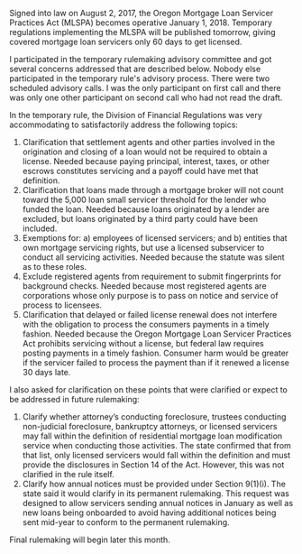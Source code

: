 Signed into law on August 2, 2017, the Oregon Mortgage Loan Servicer Practices Act (MLSPA) becomes operative January 1, 2018. Temporary regulations implementing the MLSPA will be published tomorrow, giving covered mortgage loan servicers only 60 days to get licensed.

I participated in the temporary rulemaking advisory committee and got several concerns addressed that are described below. Nobody else participated in the temporary rule's advisory process. There were two scheduled advisory calls. I was the only participant on first call and there was only one other participant on second call who had not read the draft.

In the temporary rule, the Division of Financial Regulations was very accommodating to satisfactorily address the following topics:

1. Clarification that settlement agents and other parties involved in the origination and closing of a loan would not be required to obtain a license. Needed because paying principal, interest, taxes, or other escrows constitutes servicing and a payoff could have met that definition.
2. Clarification that loans made through a mortgage broker will not count toward the 5,000 loan small servicer threshold for the lender who funded the loan. Needed because loans originated by a lender are excluded, but loans originated by a third party could have been included.
3. Exemptions for: a) employees of licensed servicers; and b) entities that own mortgage servicing rights, but use a licensed subservicer to conduct all servicing activities. Needed because the statute was silent as to these roles.
4. Exclude registered agents from requirement to submit fingerprints for background checks. Needed because most registered agents are corporations whose only purpose is to pass on notice and service of process to licensees.
5. Clarification that delayed or failed license renewal does not interfere with the obligation to process the consumers payments in a timely fashion. Needed because the Oregon Mortgage Loan Servicer Practices Act prohibits servicing without a license, but federal law requires posting payments in a timely fashion. Consumer harm would be greater if the servicer failed to process the payment than if it renewed a license 30 days late.

I also asked for clarification on these points that were clarified or expect to be addressed in future rulemaking:

1. Clarify whether attorney’s conducting foreclosure, trustees conducting non-judicial foreclosure, bankruptcy attorneys, or licensed servicers may fall within the definition of residential mortgage loan modification service when conducting those activities. The state confirmed that from that list, only licensed servicers would fall within the definition and must provide the disclosures in Section 14 of the Act. However, this was not clarified in the rule itself.
2. Clarify how annual notices must be provided under Section 9(1)(i). The state said it would clarify in its permanent rulemaking. This request was designed to allow servicers sending annual notices in January as well as new loans being onboarded to avoid having additional notices being sent mid-year to conform to the permanent rulemaking.

Final rulemaking will begin later this month.
